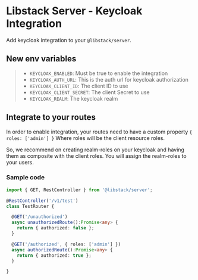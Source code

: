# Libstack Server - Keycloak Integration
Add keycloak integration to your `@libstack/server`.

## New env variables
>- `KEYCLOAK_ENABLED`: Must be true to enable the integration
>- `KEYCLOAK_AUTH_URL`: This is the auth url for keycloak authorization
>- `KEYCLOAK_CLIENT_ID`: The client ID to use
>- `KEYCLOAK_CLIENT_SECRET`: The client Secret to use
>- `KEYCLOAK_REALM`: The keycloak realm

## Integrate to your routes
In order to enable integration, your routes need to have a custom property `{ roles: ['admin'] }`
Where roles will be the client resource roles.

So, we recommend on creating realm-roles on your keycloak and having them as composite with the client roles.
You will assign the realm-roles to your users.

### Sample code

```typescript
import { GET, RestController } from '@libstack/server';

@RestController('/v1/test')
class TestRouter {

  @GET('/unauthorized')
  async unauthorizedRoute():Promise<any> {
    return { authorized: false };
  }

  @GET('/authorized', { roles: ['admin'] })
  async authorizedRoute():Promise<any> {
    return { authorized: true };
  }

}
```